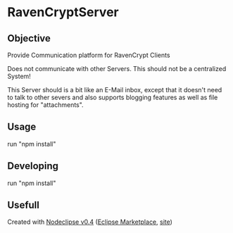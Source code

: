 # RavenCryptServer

## Objective
Provide Communication platform for RavenCrypt Clients

Does not communicate with other Servers. This should not be a centralized System!

This Server should is a bit like an E-Mail inbox, except that it doesn't need to talk to other severs and also
supports blogging features as well as file hosting for "attachments".

## Usage
run "npm install"

## Developing
run "npm install"

## Usefull

Created with [Nodeclipse v0.4](https://github.com/Nodeclipse/nodeclipse-1)
 ([Eclipse Marketplace](http://marketplace.eclipse.org/content/nodeclipse), [site](http://www.nodeclipse.org))   
